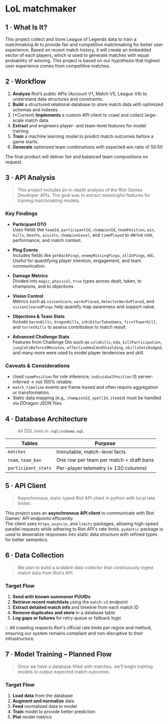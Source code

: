 # LoL matchmaker


## 1 · What Is It?
This project collect and store League of Legends data to train a matchmaking AI to provide fair and competitive matchmaking for better user experience.
Based on recent match history, it will create an embedded vector of each players, which is used to generate matches with equal probability of winning.
This project is based on our hypothesis that highest user experience comes from competitive matches.

## 2 · Workflow

1. **Analyze** Riot’s public APIs (Account V1, Match V5, League V4) to understand data structures and constraints.
2. **Build** a structured relational database to store match data with optimized schemas and indexes.
3. (*Current) **Implements** a custom API client to crawl and collect large-scale match data.
4. **Extract** and engineers player- and team-level features for model training.
5. **Train** a machine learning model to predict match outcomes before a game starts.
6. **Generate** optimized team combinations with expected win ratio of 50:50

The final product will deliver fair and balanced team compositions on request.

## 3 · API Analysis

> This project includes an in-depth analysis of the Riot Games Developer APIs. The goal was to extract meaningful features for training matchmaking models.

### Key Findings

- **Participant DTO**  
  Uses fields like `teamId`, `participantId`, `championId`, `teamPosition`, `win`, `kills`, `deaths`, `assists`, `championLevel`, and `timePlayed` to derive role, performance, and match context.

- **Ping Events**  
  Includes fields like `getBackPings`, `enemyMissingPings`, `allInPings`, etc. Useful for quantifying player intention, engagement, and team communication.

- **Damage Metrics**  
  Divided into `magic`, `physical`, `true` types across dealt, taken, to champions, and to objectives.

- **Vision Control**  
  Metrics such as `visionScore`, `wardsPlaced`, `detectorWardsPlaced`, and `visionClearedPings` help quantify map awareness and support value.

- **Objectives & Team Stats**  
  Include `baronKills`, `dragonKills`, `inhibitorTakedowns`, `firstTowerKill`, and `turretKills` to assess contribution to match result.

- **Advanced Challenge Stats**  
  Features from Challenge Dto such as `soloKills`, `kda`, `killParticipation`, `jungleCsBefore10Minutes`, `effectiveHealAndShielding`, `skillshotsDodged`, and many more were used to model player tendencies and skill.

### Caveats & Considerations

- Used `teamPosition` for role inference; `individualPosition` IS server-inferred → not 100% reliable.
- `match_timeline` events are frame-based and often require aggregation or transformation.
- Static data mapping (e.g., `championId`, `spellId`, `itemId`) must be handled via DDragon JSON files.

## 4 · Database Architecture

> All DDL lives in **`/sql/schema.sql`**.

| Tables | Purpose |
|--------|---------|
| `matches` | Immutable, match-level facts |
| `team`, `team_ban` | One row per team per match + draft bans |
| `participant_stats` | Per-player telemetry (≈ 130 columns) |

## 5 · API Client

> Asynchronous, static typed Riot API client in python with local rate limiter.

This project uses an **asynchronous API client** to communicate with Riot Games' API endpoints efficiently.  
The client uses `httpx`, `asyncio`, and `limits` packages, allowing high-speed parallel requests while adhering to Riot API's rate limits.
`pydantic` package is used to deserialize responses into static data structure with refined types for better semantics.

##  6 · Data Collection

> We plan to build a scalable data collector that continuously ingest match data from Riot’s API.

### Target Flow

1. **Seed with known summoner PUUIDs**
2. **Retrieve recent matchlists** using the `match-v5` endpoint
3. **Extract detailed match info** and timeline from each match ID
4. **Remove duplicates and store** in a database table
5. **Log gaps or failures** for retry queue or fallback logic

💡 All crawling respects Riot's official rate limits per region and method, ensuring our system remains compliant and non-disruptive to their infrastructure.

## 7 · Model Training – Planned Flow

> Once we have a database filled with matches, we’ll begin training models to output expected match outcomes.

### Target Flow

1. **Load data** from the database
2. **Augment and normalize** data
3. **Feed** normalized data to model
4. **Train** model to provide better prediction
5. **Plot** model metrics
